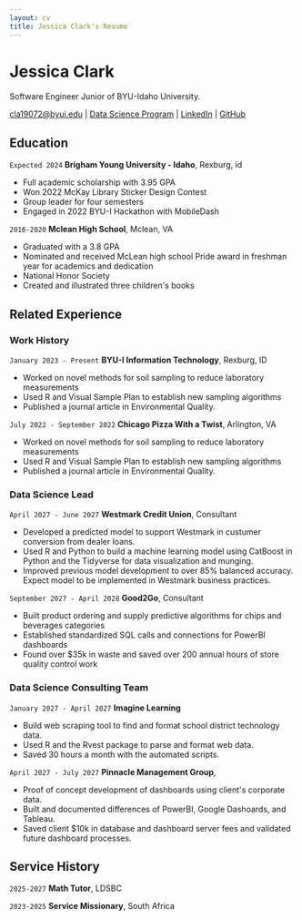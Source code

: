 ```yaml
---
layout: cv
title: Jessica Clark's Resume
---
```


# Jessica Clark

Software Engineer Junior of BYU-Idaho University.

<div id="webaddress">
<a href="cla19072@byui.edu">cla19072@byui.edu</a>
| <a href="https://byuidatascience.github.io/development.html">Data Science Program</a>
| <a href="https://www.linkedin.com/in/jessica-clark-a37657236/">LinkedIn</a>
| <a href="https://github.com/LeTrash">GitHub</a>
</div>

<!-- https://www.monique.tech/the-art-of-markdown -->
<!-- 1. git pull 2. git add . 3. git commit -m "message" 4. git push -->

## Education

`Expected 2024`
**Brigham Young University - Idaho**, Rexburg, id

- Full academic scholarship with 3.95 GPA
- Won 2022 McKay Library Sticker Design Contest
- Group leader for four semesters
- Engaged in 2022 BYU-I Hackathon with MobileDash

`2016-2020`
**Mclean High School**, Mclean, VA

- Graduated with a 3.8 GPA
- Nominated and received McLean high school Pride award in freshman year for academics and dedication
- National Honor Society
- Created and illustrated three children's books

## Related Experience

### Work History

`January 2023 - Present`
**BYU-I Information Technology**, Rexburg, ID

- Worked on novel methods for soil sampling to reduce laboratory measurements
- Used R and Visual Sample Plan to establish new sampling algorithms
- Published a journal article in Environmental Quality.

`July 2022 - September 2022`
**Chicago Pizza With a Twist**, Arlington, VA

- Worked on novel methods for soil sampling to reduce laboratory measurements
- Used R and Visual Sample Plan to establish new sampling algorithms
- Published a journal article in Environmental Quality.

### Data Science Lead

`April 2027 - June 2027`
**Westmark Credit Union**, Consultant

- Developed a predicted model to support Westmark in custumer conversion from dealer loans.
- Used R and Python to build a machine learning model using CatBoost in Python and the Tidyverse for data visualization and munging.
- Improved previous model development to over 85% balanced accuracy. Expect model to be implemented in Westmark business practices.

`September 2027 - April 2028`
**Good2Go**, Consultant

- Built product ordering and supply predictive algorithms for chips and beverages categories
- Established standardized SQL calls and connections for PowerBI dashboards
- Found over $35k in waste and saved over 200 annual hours of store quality control work

### Data Science Consulting Team

`January 2027 - April 2027`
**Imagine Learning**

- Build web scraping tool to find and format school district technology data.
- Used R and the Rvest package to parse and format web data.
- Saved 30 hours a month with the automated scripts.

`April 2027 - July 2027`
**Pinnacle Management Group**,

- Proof of concept development of dashboards using client's corporate data.
- Built and documented differences of PowerBI, Google Dashoards, and Tableau.
- Saved client $10k in database and dashboard server fees and validated future dashboard processes.

## Service History

`2025-2027`
**Math Tutor**, LDSBC

`2023-2025`
**Service Missionary**, South Africa

<!-- ### Footer

Last updated: May 2013 -->
